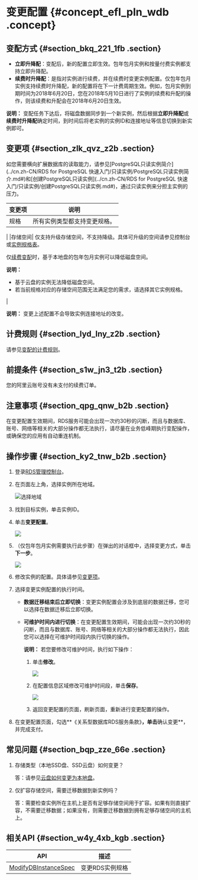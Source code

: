 # 变更配置 {#concept_efl_pln_wdb .concept}

## 变配方式 {#section_bkq_221_1fb .section}

-   **立即升降配**：变配后，新的配置立即生效。包年包月实例和按量付费实例都支持立即升降配。
-   **续费时升降配**：是指对实例进行续费，并在续费时变更实例配置。仅包年包月实例支持续费时升降配，新的配置将在下一计费周期生效。例如，包月实例到期时间为2018年6月20日，您在2018年5月10日进行了实例的续费和升配的操作，则该续费和升配会在2018年6月20日生效。

**说明：** 变配任务下达后，将磁盘数据同步到一个新实例，然后根据**立即升降配**或**续费时升降配**确定时间，到时间后将老实例的实例ID和连接地址等信息切换到新实例即可。

## 变更项 {#section_zlk_qvz_z2b .section}

如您需要横向扩展数据库的读取能力，请参见[PostgreSQL只读实例简介](../cn.zh-CN/RDS for PostgreSQL 快速入门/只读实例/PostgreSQL只读实例简介.md#)和[创建PostgreSQL只读实例](../cn.zh-CN/RDS for PostgreSQL 快速入门/只读实例/创建PostgreSQL只读实例.md#)，通过只读实例来分担主实例的压力。

|变更项|说明|
|---|--|
|规格| 所有实例类型都支持变更规格。

 |
|存储空间| 仅支持升级存储空间，不支持降级。具体可升级的空间请参见控制台或[实例规格表](../cn.zh-CN/云数据库RDS简介/实例规格/实例规格表.md#)。

 仅[续费变配](../cn.zh-CN/云数据库RDS价格/续费.md#)时，基于本地盘的包年包月实例可以降低磁盘空间。

 **说明：** 

-   基于云盘的实例无法降低磁盘空间。
-   若当前规格对应的存储空间范围无法满足您的需求，请选择其它实例规格。

 |

**说明：** 变更上述配置不会导致实例连接地址的改变。

## 计费规则 {#section_lyd_lny_z2b .section}

请参见[变配的计费规则](../cn.zh-CN/云数据库RDS价格/变更配置费用说明.md)。

## 前提条件 {#section_s1w_jn3_t2b .section}

您的阿里云账号没有未支付的续费订单。

## 注意事项 {#section_qpg_qnw_b2b .section}

在变更配置生效期间，RDS服务可能会出现一次约30秒的闪断，而且与数据库、账号、网络等相关的大部分操作都无法执行，请尽量在业务低峰期执行变配操作，或确保您的应用有自动重连机制。

## 操作步骤 {#section_ky2_tnw_b2b .section}

1.  登录[RDS管理控制台](https://rds.console.aliyun.com/)。
2.  在页面左上角，选择实例所在地域。

    ![选择地域](http://static-aliyun-doc.oss-cn-hangzhou.aliyuncs.com/assets/img/7814/155911678936543_zh-CN.png)

3.  找到目标实例，单击实例ID。
4.  单击**变更配置**。

    ![](http://static-aliyun-doc.oss-cn-hangzhou.aliyuncs.com/assets/img/7891/155911678911174_zh-CN.png)

5.  （仅包年包月实例需要执行此步骤）在弹出的对话框中，选择变更方式，单击**下一步**。

    ![](http://static-aliyun-doc.oss-cn-hangzhou.aliyuncs.com/assets/img/7891/15591167897047_zh-CN.png)

6.  修改实例的配置。具体请参见[变更项](#)。
7.  选择变更实例配置的执行时间。
    -   **数据迁移结束后立即切换**：变更实例配置会涉及到底层的数据迁移，您可以选择在数据迁移后立即切换。
    -   **可维护时间内进行切换**：在变更配置生效期间，可能会出现一次约30秒的闪断，而且与数据库、账号、网络等相关的大部分操作都无法执行，因此您可以选择在可维护时间段内执行切换的操作。

        **说明：** 若您要修改可维护时间，执行如下操作：

        1.  单击**修改**。

            ![](http://static-aliyun-doc.oss-cn-hangzhou.aliyuncs.com/assets/img/7884/15591167893017_zh-CN.png)

        2.  在配置信息区域修改可维护时间段，单击**保存**。

            ![](http://static-aliyun-doc.oss-cn-hangzhou.aliyuncs.com/assets/img/7884/155911678921079_zh-CN.png)

        3.  返回变更配置的页面，刷新页面，重新进行变更配置的操作。
8.  在变更配置页面，勾选**《关系型数据库RDS服务条款》**，单击**确认变更**，并完成支付。

## 常见问题 {#section_bqp_zze_66e .section}

1.  存储类型（本地SSD盘、SSD云盘）如何变更？

    答：请参见[云盘如何变更为本地盘](../cn.zh-CN/常见问题/空间__内存/云盘如何变更为本地盘.md#)。

2.  仅扩容存储空间，需要迁移数据到新实例吗？

    答：需要检查实例所在主机上是否有足够存储空间用于扩容。如果有则直接扩容，不需要迁移数据；如果没有，则需要迁移数据到拥有足够存储空间的主机上。


## 相关API {#section_w4y_4xb_kgb .section}

|API|描述|
|---|--|
|[ModifyDBInstanceSpec](../cn.zh-CN/API参考/实例管理/ModifyDBInstanceSpec.md#)|变更RDS实例规格|

